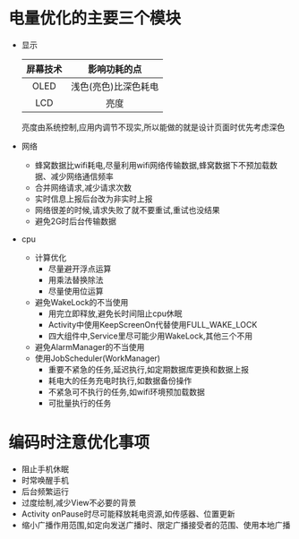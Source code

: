 # 电量优化的主要三个模块
- 显示

    | 屏幕技术 |     影响功耗的点     |
    |:-------:|:-------------------:|
    |  OLED   | 浅色(亮色)比深色耗电 |
    |   LCD   |        亮度         |
    亮度由系统控制,应用内调节不现实,所以能做的就是设计页面时优先考虑深色

- 网络
  - 蜂窝数据比wifi耗电,尽量利用wifi网络传输数据,蜂窝数据下不预加载数据、减少网络通信频率
  - 合并网络请求,减少请求次数
  - 实时信息上报后台改为非实时上报
  - 网络很差的时候,请求失败了就不要重试,重试也没结果
  - 避免2G时后台传输数据

- cpu
  - 计算优化
    - 尽量避开浮点运算
    - 用乘法替换除法
    - 尽量使用位运算
  - 避免WakeLock的不当使用
    - 用完立即释放,避免长时间阻止cpu休眠
    - Activity中使用KeepScreenOn代替使用FULL_WAKE_LOCK
    - 四大组件中,Service里尽可能少用WakeLock,其他三个不用
  - 避免AlarmManager的不当使用
  - 使用JobScheduler(WorkManager)
    - 重要不紧急的任务,延迟执行,如定期数据库更换和数据上报
    - 耗电大的任务充电时执行,如数据备份操作
    - 不紧急可不执行的任务,如wifi环境预加载数据
    - 可批量执行的任务

# 编码时注意优化事项
- 阻止手机休眠
- 时常唤醒手机
- 后台频繁运行
- 过度绘制,减少View不必要的背景
- Activity onPause时尽可能释放耗电资源,如传感器、位置更新
- 缩小广播作用范围,如定向发送广播时、限定广播接受者的范围、使用本地广播
